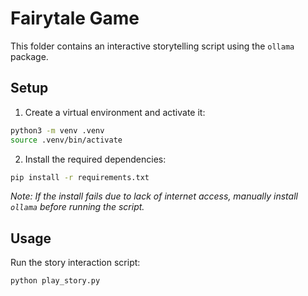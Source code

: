 # Fairytale Game

This folder contains an interactive storytelling script using the `ollama` package.

## Setup

1. Create a virtual environment and activate it:

```bash
python3 -m venv .venv
source .venv/bin/activate
```

2. Install the required dependencies:

```bash
pip install -r requirements.txt
```

_Note: If the install fails due to lack of internet access, manually install `ollama` before running the script._

## Usage

Run the story interaction script:

```bash
python play_story.py
```